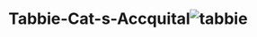 # Tabbie-Cat-s-Accquital![tabbie](https://user-images.githubusercontent.com/103346812/162883906-3efba535-ea37-4455-99e7-48bb6382a61e.png)
